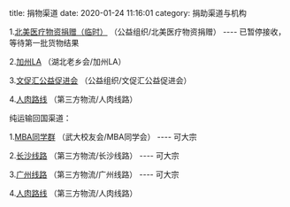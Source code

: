 title: 捐物渠道 
date: 2020-01-24 11:16:01
category: 捐助渠道与机构


1.[北美医疗物资捐赠（临时）](/gong-yi-zu-zhi-bei-mei-yi-liao-wu-zi-juan-zeng-lin-shi.html) （公益组织/北美医疗物资捐赠） ---- 已暂停接收，等待第一批货物结果 


2.[加州LA](/hu-bei-lao-xiang-hui-jia-zhou-la.html)  （湖北老乡会/加州LA） 


3.[文促汇公益促进会](/gong-yi-zu-zhi-wen-cu-hui-gong-yi-cu-jin-hui.html)  （公益组织/文促汇公益促进会） 


4.[人肉路线](/di-san-fang-wu-liu-ren-rou-lu-xian.html)  （第三方物流/人肉线路）



 

纯运输回国渠道： 

 
1.[MBA同学群](/wu-da-xiao-you-hui-mbatong-xue-qun.html)  （武大校友会/MBA同学会）    ----    可大宗 


2.[长沙线路](/di-san-fang-wu-liu-chang-sha-xian-lu.html)  （第三方物流/长沙线路）    ----    可大宗 


3.[广州线路](/di-san-fang-wu-liu-yan-zhou-xian-lu.html)  （第三方物流/广州线路）    ----    可大宗 


4.[人肉路线](/di-san-fang-wu-liu-ren-rou-lu-xian.html)  （第三方物流/人肉线路） 







 

 